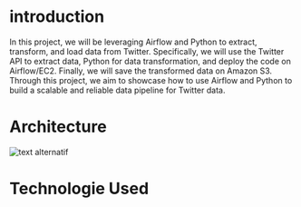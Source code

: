# introduction
In this project, we will be leveraging Airflow and Python to extract, transform, and load data from Twitter. Specifically, we will use the Twitter API to extract data, Python for data transformation, and deploy the code on Airflow/EC2. Finally, we will save the transformed data on Amazon S3. Through this project, we aim to showcase how to use Airflow and Python to build a scalable and reliable data pipeline for Twitter data.

# Architecture 
![text alternatif](https://github.com/yassinetaiki/Airflow_S3_DataPipline/blob/master/architecture.png)

# Technologie Used
